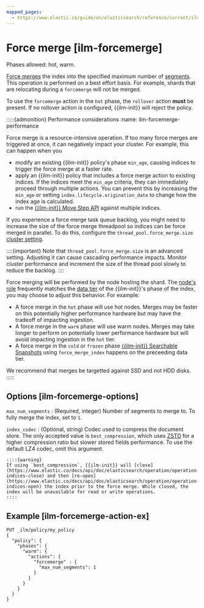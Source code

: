 ```yaml
---
mapped_pages:
  - https://www.elastic.co/guide/en/elasticsearch/reference/current/ilm-forcemerge.html
---
```


# Force merge [ilm-forcemerge]

Phases allowed: hot, warm.

[Force merges](https://www.elastic.co/docs/api/doc/elasticsearch/operation/operation-indices-forcemerge) the index into the specified maximum number of [segments](https://www.elastic.co/docs/api/doc/elasticsearch/operation/operation-indices-segments). This operation is performed on a best effort basis. For example, shards that are relocating during a `forcemerge` will not be merged.

To use the `forcemerge` action in the `hot` phase, the `rollover` action **must** be present. If no rollover action is configured, {{ilm-init}} will reject the policy.

:::::{admonition} Performance considerations
:name: ilm-forcemerge-performance

Force merge is a resource-intensive operation. If too many force merges are triggered at once, it can negatively impact your cluster. For example, this can happen when you 
* modify an existing {{ilm-init}} policy's phase `min_age`, causing indices to trigger the force merge at a faster rate.
* apply an {{ilm-init}} policy that includes a force merge action to existing indices. If the indices meet the `min_age` criteria, they can immediately proceed through multiple actions. You can prevent this by increasing the `min_age` or setting `index.lifecycle.origination_date` to change how the index age is calculated.
* run the [{{ilm-init}} Move Step API](https://www.elastic.co/docs/api/doc/elasticsearch/operation/operation-ilm-move-to-step) against multiple indices.

If you experience a force merge task queue backlog, you might need to increase the size of the force merge threadpool so indices can be force merged in parallel. To do this, configure the `thread_pool.force_merge.size` [cluster setting](https://www.elastic.co/docs/api/doc/elasticsearch/operation/operation-cluster-get-settings).

::::{important}
Note that `thread_pool.force_merge.size` is an advanced setting. Adjusting it can cause cascading performance impacts. Monitor cluster performance and increment the size of the thread pool slowly to reduce the backlog.
::::

Force merging will be performed by the node hosting the shard. The [node's role](docs-content://deploy-manage/distributed-architecture/clusters-nodes-shards/node-roles.md#set-node-roles) frequently matches the [data tier](docs-content://manage-data/lifecycle/data-tiers.md) of the {{ilm-init}}'s phase of the index, you may choose to adjust this behavior. For example: 
* A force merge in the `hot` phase will use hot nodes. Merges may be faster on this potentially higher performance hardware but may have the tradeoff of impacting ingestion. 
* A force merge in the `warm` phase will use warm nodes. Merges may take longer to perform on potentially lower performance hardware but will avoid impacting ingestion in the `hot` tier.
* A force merge in the `cold` or `frozen` phase [{{ilm-init}} Searchable Snapshots](./ilm-searchable-snapshot.md) using `force_merge_index` happens on the preceeding data tier.

We recommend that merges be targetted against SSD and not HDD disks.
:::::


## Options [ilm-forcemerge-options]

`max_num_segments`
:   (Required, integer) Number of segments to merge to. To fully merge the index, set to `1`.

`index_codec`
:   (Optional, string) Codec used to compress the document store. The only accepted value is `best_compression`, which uses [ZSTD](https://en.wikipedia.org/wiki/Zstd) for a higher compression ratio but slower stored fields performance. To use the default LZ4 codec, omit this argument.

    ::::{warning}
    If using `best_compression`, {{ilm-init}} will [close](https://www.elastic.co/docs/api/doc/elasticsearch/operation/operation-indices-close) and then [re-open](https://www.elastic.co/docs/api/doc/elasticsearch/operation/operation-indices-open) the index prior to the force merge. While closed, the index will be unavailable for read or write operations.
    ::::



## Example [ilm-forcemerge-action-ex]

```console
PUT _ilm/policy/my_policy
{
  "policy": {
    "phases": {
      "warm": {
        "actions": {
          "forcemerge" : {
            "max_num_segments": 1
          }
        }
      }
    }
  }
}
```


